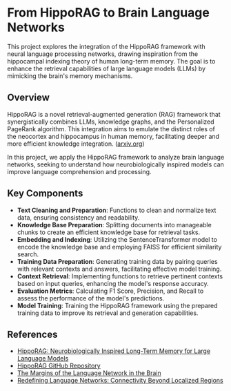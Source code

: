 # From HippoRAG to Brain Language Networks
This project explores the integration of the HippoRAG framework with neural language processing networks, drawing inspiration from the hippocampal indexing theory of human long-term memory. The goal is to enhance the retrieval capabilities of large language models (LLMs) by mimicking the brain's memory mechanisms.

## Overview

HippoRAG is a novel retrieval-augmented generation (RAG) framework that synergistically combines LLMs, knowledge graphs, and the Personalized PageRank algorithm. This integration aims to emulate the distinct roles of the neocortex and hippocampus in human memory, facilitating deeper and more efficient knowledge integration. ([arxiv.org](https://arxiv.org/abs/2405.14831))

In this project, we apply the HippoRAG framework to analyze brain language networks, seeking to understand how neurobiologically inspired models can improve language comprehension and processing.

## Key Components

- **Text Cleaning and Preparation**: Functions to clean and normalize text data, ensuring consistency and readability.
- **Knowledge Base Preparation**: Splitting documents into manageable chunks to create an efficient knowledge base for retrieval tasks.
- **Embedding and Indexing**: Utilizing the SentenceTransformer model to encode the knowledge base and employing FAISS for efficient similarity search.
- **Training Data Preparation**: Generating training data by pairing queries with relevant contexts and answers, facilitating effective model training.
- **Context Retrieval**: Implementing functions to retrieve pertinent contexts based on input queries, enhancing the model's response accuracy.
- **Evaluation Metrics**: Calculating F1 Score, Precision, and Recall to assess the performance of the model's predictions.
- **Model Training**: Training the HippoRAG framework using the prepared training data to improve its retrieval and generation capabilities.

## References

- [HippoRAG: Neurobiologically Inspired Long-Term Memory for Large Language Models](https://arxiv.org/abs/2405.14831)
- [HippoRAG GitHub Repository](https://github.com/OSU-NLP-Group/HippoRAG)
- [The Margins of the Language Network in the Brain](https://www.frontiersin.org/articles/10.3389/fcomm.2020.519955/full)
- [Redefining Language Networks: Connectivity Beyond Localized Regions](https://www.frontiersin.org/articles/10.3389/fcomm.2020.519955/full)

